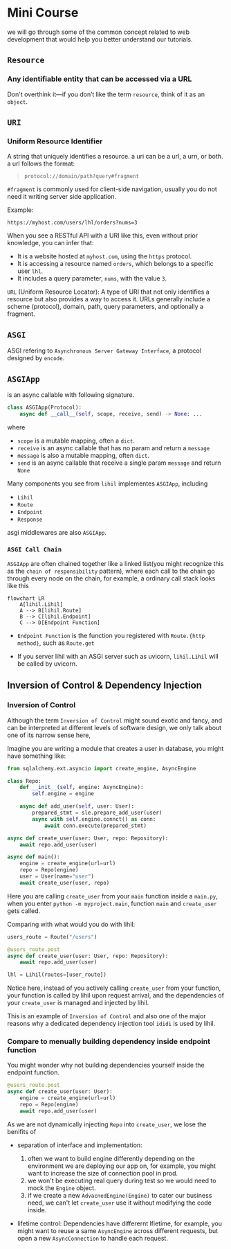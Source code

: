 # Mini Course

we will go through some of the common concept related to web development that would help you better understand our tutorials.

## `Resource`

### Any identifiable entity that can be accessed via a URL

Don't overthink it—if you don’t like the term `resource`, think of it as an `object`.

## `URI`

### Uniform Resource Identifier

A string that uniquely identifies a resource. a uri can be a url, a urn, or both. a url follows the format:

> `protocol://domain/path?query#fragment`

`#fragment` is commonly used for client-side navigation, usually you do not need it writing server side application.

Example:

`https://myhost.com/users/lhl/orders?nums=3`

When you see a RESTful API with a URI like this, even without prior knowledge, you can infer that:

- It is a website hosted at `myhost.com`, using the `https` protocol.
- It is accessing a resource named `orders`, which belongs to a specific user `lhl`.
- It includes a query parameter, `nums`, with the value `3`.

`URL` (Uniform Resource Locator): A type of URI that not only identifies a resource but also provides a way to access it. URLs generally include a scheme (protocol), domain, path, query parameters, and optionally a fragment.


## `ASGI`

ASGI refering to `Asynchronous Server Gateway Interface`, a protocol designed by `encode`.


## `ASGIApp`

is an async callable with following signature.

```python
class ASGIApp(Protocol):
    async def __call__(self, scope, receive, send) -> None: ...
```

where

- `scope` is a mutable mapping, often a `dict`.
- `receive` is an async callable that has no param and return a `message`
- `message` is also a mutable mapping, often `dict`.
- `send`  is an async callable that receive a single param `message` and return `None`

Many components you see from `lihil` implementes `ASGIApp`, including

- `Lihil`
- `Route`
- `Endpoint`
- `Response`

asgi middlewares are also `ASGIApp`.


### `ASGI Call Chain`

`ASGIApp` are often chained together like a linked list(you might recognize this as the `chain of responsibility` pattern), where each call to the chain go through every node on the chain, for example, a ordinary call stack looks like this

```mermaid
flowchart LR
    A[lihil.Lihil]
    A --> B[lihil.Route]
    B --> C[lihil.Endpoint]
    C --> D[Endpoint Function]
```

- `Endpoint Function`  is the function you registered with `Route.{http method}`, such as `Route.get`

- If you server lihil with an ASGI server such as uvicorn, `lihil.Lihil` will be called by uvicorn.


## Inversion of Control & Dependency Injection

### Inversion of Control

Although the term `Inversion of Control` might sound exotic and fancy, and can be interpreted at different levels of software design, we only talk about one of its narrow sense here,

Imagine you are writing a module that creates a user in database, you might have something like:

```python
from sqlalchemy.ext.asyncio import create_engine, AsyncEngine

class Repo:
    def __init__(self, engine: AsyncEngine):
        self.engine = engine

    async def add_user(self, user: User):
        prepared_stmt = sle.prepare_add_user(user)
        async with self.engine.connct() as conn:
            await conn.execute(prepared_stmt)

async def create_user(user: User, repo: Repository):
    await repo.add_user(user)

async def main():
    engine = create_engine(url=url)
    repo = Repo(engine)
    user = User(name="user")
    await create_user(user, repo)
```

Here you are calling `create_user` from your `main` function inside a `main.py`, when you enter `python -m myproject.main`, function `main` and `create_user` gets called.

Comparing with what would you do with lihil:

```python
users_route = Route("/users")

@users_route.post
async def create_user(user: User, repo: Repository):
    await repo.add_user(user)

lhl = Lihil(routes=[user_route])
```

Notice here, instead of you actively calling `create_user` from your function, your function is called by lihil upon request arrival, and the dependencies of your `create_user` is managed and injected by lihil.

This is an example of `Inversion of Control` and also one of the major reasons why a dedicated dependency injection tool `ididi` is used by lihil.

### Compare to menually building dependency inside endpoint function

You might wonder why not building dependencies yourself inside the endpoint function.

```python
@users_route.post
async def create_user(user: User):
    engine = create_engine(url=url)
    repo = Repo(engine)
    await repo.add_user(user)
```

As we are not dynamically injecting `Repo` into `create_user`, we lose the benifits of

- separation of interface and implementation:
    1. often we want to build engine differently depending on the environment we are deploying our app on, for example, you might want to increase the size of connection pool in prod.
    2. we won't be executing real query during test so we would need to mock the `Engine` object.
    3. if we create a new `AdvacnedEngine(Engine)` to cater our business need, we can't let `create_user` use it without modifying the code inside.

- lifetime control:
    Dependencies have differernt lfietime, for example,
    you might want to reuse a same `AsyncEngine` across different requests, but open a new `AsyncConnection` to handle each request.
